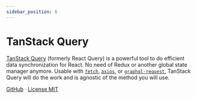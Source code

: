 ```yaml
---
sidebar_position: 6
---
```


# TanStack Query

[TanStack Query](https://tanstack.com/query) (formerly React Query) is a powerful tool
to do efficient data synchronization for React. No need of Redux
or another global state manager anymore. Usable with [`fetch`](https://developer.mozilla.org/en-US/docs/Web/API/Fetch_API),
[`axios`](https://github.com/axios/axios), or [`graphql-request`](https://github.com/prisma-labs/graphql-request),
TanStack Query will do the work and is agnostic of the method you will use.

[GitHub](https://github.com/TanStack/query) · [License MIT](https://github.com/TanStack/query/blob/master/LICENSE)
